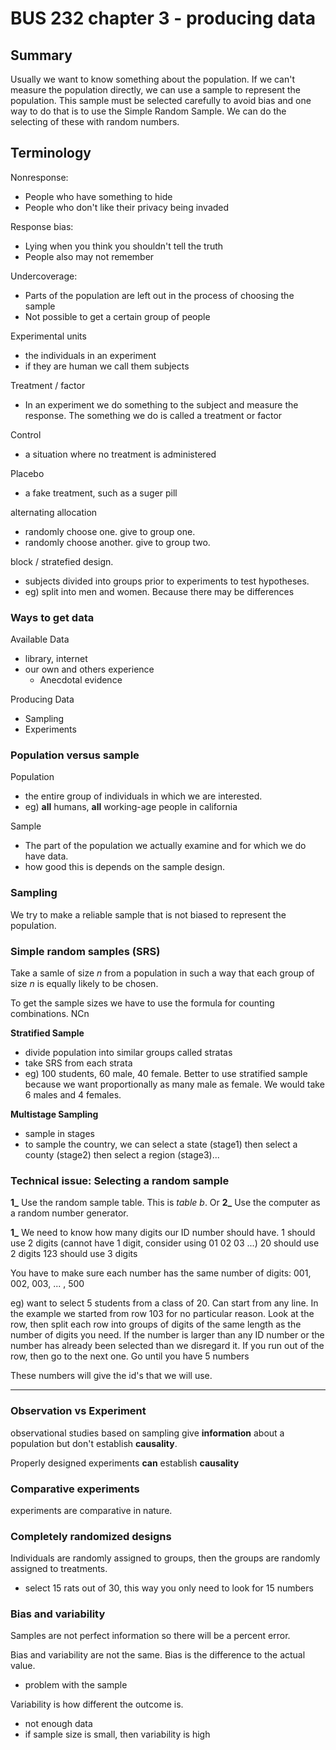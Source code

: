# BUS 232 chapter 3 - producing data

## Summary
Usually we want to know something about the population. If we can't measure the population directly, we can use a sample to represent the population. This sample must be selected carefully to avoid bias and one way to do that is to use the Simple Random Sample. We can do the selecting of these with random numbers.

## Terminology

Nonresponse:
- People who have something to hide
- People who don't like their privacy being invaded

Response bias:
- Lying when you think you shouldn't tell the truth
- People also may not remember

Undercoverage:
- Parts of the population are left out in the process of choosing the sample
- Not possible to get a certain group of people

Experimental units
- the individuals in an experiment
- if they are human we call them subjects

Treatment / factor
- In an experiment we do something to the subject and measure the response. The something we do is called a treatment or factor

Control
- a situation where no treatment is administered

Placebo
- a fake treatment, such as a suger pill

alternating allocation
- randomly choose one. give to group one.
- randomly choose another. give to group two.

block / stratefied design.
- subjects divided into groups prior to experiments to test hypotheses.
- eg) split into men and women. Because there may be differences


### Ways to get data

Available Data
- library, internet
- our own and others experience
  - Anecdotal evidence

Producing Data
- Sampling
- Experiments

### Population versus sample
Population
- the entire group of individuals in which we are interested.
- eg) **all** humans, **all** working-age people in california

Sample
- The part of the population we actually examine and for which we do have data.
- how good this is depends on the sample design.

### Sampling
We try to make a reliable sample that is not biased to represent the population.

### Simple random samples (SRS)
Take a samle of size *n* from a population in such a way that each group of size *n* is equally likely to be chosen.

To get the sample sizes we have to use the formula for counting combinations.
NCn

**Stratified Sample**
- divide population into similar groups called stratas
- take SRS from each strata
- eg) 100 students, 60 male, 40 female. Better to use stratified sample because we want proportionally as many male as female. We would take 6 males and 4 females.

**Multistage Sampling**
- sample in stages
- to sample the country, we can select a state (stage1) then select a county (stage2) then select a region (stage3)...

### Technical issue: Selecting a random sample

**1_** Use the random sample table. This is *table b*.
Or
**2_** Use the computer as a random number generator.

**1_**
We need to know how many digits our ID number should have.
1 should use 2 digits (cannot have 1 digit, consider using 01 02 03 ...)
20 should use 2 digits
123 should use 3 digits

You have to make sure each number has the same number of digits:
001, 002, 003, ... , 500

eg) want to select 5 students from a class of 20.
Can start from any line.
In the example we started from row 103 for no particular reason.
Look at the row, then split each row into groups of digits of the same length as the number of digits you need.
If the number is larger than any ID number or the number has already been selected than we disregard it.
If you run out of the row, then go to the next one.
Go until you have 5 numbers

These numbers will give the id's that we will use.

---

### Observation vs Experiment
observational studies based on sampling give **information** about a population but don't establish **causality**.

Properly designed experiments **can** establish **causality**

### Comparative experiments
experiments are comparative in nature.

### Completely randomized designs
Individuals are randomly assigned to groups, then the groups are randomly assigned to treatments.
- select 15 rats out of 30, this way you only need to look for 15 numbers

### Bias and variability
Samples are not perfect information so there will be a percent error.

Bias and variability are not the same.
Bias is the difference to the actual value.
- problem with the sample

Variability is how different the outcome is.
- not enough data
- if sample size is small, then variability is high
